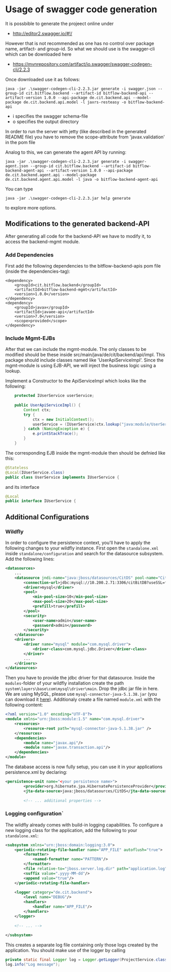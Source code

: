 # Usage of swagger code generation

It is possbible to generate the projeect online under
* http://editor2.swagger.io/#!/

However that is not recommended as one has no control over package name, artifact- and group-id.
So what we should use is the swagger-cli which can be downloaded here
* https://mvnrepository.com/artifact/io.swagger/swagger-codegen-cli/2.2.3

Once downloaded use it as follows:

```shell
java -jar .\swagger-codegen-cli-2.2.3.jar generate -i swagger.json --group-id cit.bitflow.backend --artifact-id bitflow-backend-api --artifact-version 1.0.0 --api-package de.cit.backend.api --model-package de.cit.backend.api.model -l jaxrs-resteasy -o bitflow-backend-api
```

* i specifies the swagger schema-file
* o specifies the output directory

In order to run the server with jetty (like described in the generated README file) you have to remove the scope-attribute from 'javax.validation' in the pom file

Analog to this, we can generate the agent API by running:

```shell
java -jar .\swagger-codegen-cli-2.2.3.jar generate -i swagger-agent.json --group-id cit.bitflow.backend --artifact-id bitflow-backend-agent-api --artifact-version 1.0.0 --api-package de.cit.backend.agent.api --model-package de.cit.backend.agent.api.model -l java -o bitflow-backend-agent-api
```

You can type

```shell
java -jar .\swagger-codegen-cli-2.2.3.jar help generate
```

to explore more options.

## Modifications to the generated backend-API

After generating all code for the backend-API we have to modify it, to access the backend-mgmt module.

### Add Dependencies
First add the following dependencies to the bitflow-backend-apis pom file (inside the dependencies-tag):


```shell
<dependency>
    <groupId>cit.bitflow.backend</groupId>
    <artifactId>bitflow-backend-mgmt</artifactId>
    <version>1.0.0</version>
</dependency>
<dependency>
    <groupId>javax</groupId>
    <artifactId>javaee-api</artifactId>
    <version>7.0</version>
    <scope>provided</scope>
</dependency>
```

### Include Mgmt-EJBs
After that we can include the mgmt-module. The only classes to be modified should be these inside src/main/java/de/cit/backend/api/impl.
This package should include classes named like 'UserApiServiceImpl'. Since the mgmt-module is using EJB-API, we will inject the business logic using a lookup.

Implement a Constructor to the ApiServiceImpl which looks like the following:

```java
    protected IUserService userService;
	
    public UserApiServiceImpl() {
        Context ctx;
        try {
            ctx = new InitialContext();
            userService = (IUserService)ctx.lookup("java:module/UserService");
        } catch (NamingException e) {
            e.printStackTrace();
        }
    }
```

The corresponding EJB inside the mgmt-module then should be defnied like this:

```java
@Stateless
@Local(IUserService.class)
public class UserService implements IUserService {

```
and its interface

```java
@Local
public interface IUserService {
```

## Additional Configurations

### Wildfly

In order to configure the persistence context, you'll have to apply the following changes to your wildfly instance.
First open the `standalone.xml` inside `standalone/configuration` and search for the datasource subsystem.
Add the following lines:

```xml
<datasources>
	...
	<datasource jndi-name="java:jboss/datasources/CitDS" pool-name="CitDS">
		<connection-url>jdbc:mysql://10.200.2.71:3306/citBitDB?useSSL=false</connection-url>
        <driver>mysql</driver>
        <pool>
			<min-pool-size>10</min-pool-size>
			<max-pool-size>20</max-pool-size>
			<prefill>true</prefill>
        </pool>
        <security>
			<user-name>admin</user-name>
            <password>admin</password>
        </security>
    </datasource>
    <drivers>
		<driver name="mysql" module="com.mysql.driver">
			<driver-class>com.mysql.jdbc.Driver</driver-class>
		</driver>
		...
	</drivers>
</datasources>
```

Then you have to provide the jdbc driver for that datasource.
Inside the `modules`-folder of your wildfly installation create the path `system\layers\base\com\mysql\driver\main`.
Drop the jdbc jar file in here. We are using MySQL, please use `mysql-connector-java-5.1.38.jar`
(you can download it [here](https://mvnrepository.com/artifact/mysql/mysql-connector-java/5.1.38)).
Additionaly create a file named `module.xml` with the following content:

```xml
<?xml version="1.0" encoding="UTF-8"?>
<module xmlns="urn:jboss:module:1.5" name="com.mysql.driver">
	<resources>
		<resource-root path="mysql-connector-java-5.1.38.jar" />
	</resources>
	<dependencies>
		<module name="javax.api"/>
		<module name="javax.transaction.api"/>
	</dependencies>
</module>
```

The database access is now fully setup, you can use it in your applications persistence.xml by declaring:

```xml
<persistence-unit name="<your persistence name>">
		<provider>org.hibernate.jpa.HibernatePersistenceProvider</provider>
        <jta-data-source>java:jboss/datasources/CitDS</jta-data-source><!-- As defined in the standalone.xml -->
		
		<!-- ... additional properties -->
```

### Logging configuration`

The wildfly already comes with build-in logging capabilities.
To configure a new logging class for the application, add the following to your `standalone.xml`:

```xml
<subsystem xmlns="urn:jboss:domain:logging:3.0">
	<periodic-rotating-file-handler name="APP_FILE" autoflush="true">
		<formatter>
			<named-formatter name="PATTERN"/>
        </formatter>
        <file relative-to="jboss.server.log.dir" path="application.log"/>
        <suffix value=".yyyy-MM-dd"/>
        <append value="true"/>
    </periodic-rotating-file-handler>
	
	<logger category="de.cit.backend">
		<level name="DEBUG"/>
		<handlers>
			<handler name="APP_FILE"/>
		</handlers>
    </logger>
	
	<!-- ... -->
	
</subsystem>
```

This creates a separate log file containing only those logs created by the application.
You should make use of the logger by calling

```java
private static final Logger log = Logger.getLogger(ProjectService.class);
log.info("Log message");
```


